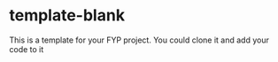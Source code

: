 # template-blank
This is a template for your FYP project. You could clone it and add your code to it
